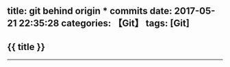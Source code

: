 title: git behind origin * commits
date: 2017-05-21 22:35:28
categories: 【Git】
tags: [Git]
---
## {{ title }} ##

---